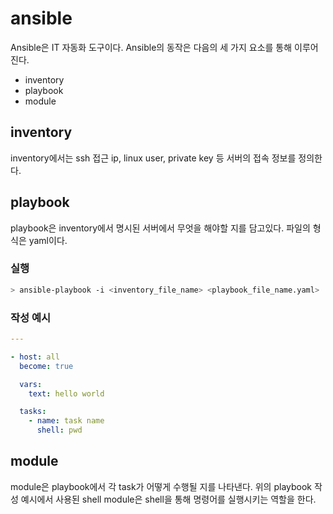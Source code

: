 # ansible
Ansible은 IT 자동화 도구이다. Ansible의 동작은 다음의 세 가지 요소를 통해 이루어 진다.
- inventory
- playbook
- module

## inventory
inventory에서는 ssh 접근 ip, linux user, private key 등 서버의 접속 정보를 정의한다. 

## playbook
playbook은 inventory에서 명시된 서버에서 무엇을 해야할 지를 담고있다. 파일의 형식은 yaml이다.  

### 실행
```zsh
> ansible-playbook -i <inventory_file_name> <playbook_file_name.yaml>
```

### 작성 예시
```yaml
---

- host: all
  become: true

  vars:
    text: hello world

  tasks: 
    - name: task name
      shell: pwd
```

## module
module은 playbook에서 각 task가 어떻게 수행될 지를 나타낸다. 위의 playbook 작성 예시에서 사용된 shell module은 shell을 통해 명령어를 실행시키는 역할을 한다. 